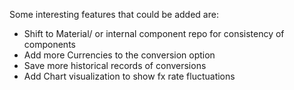 Some interesting features that could be added are:

* Shift to Material/ or internal component repo for consistency of components
* Add more Currencies to the conversion option
* Save more historical records of conversions
* Add Chart visualization to show fx rate fluctuations
